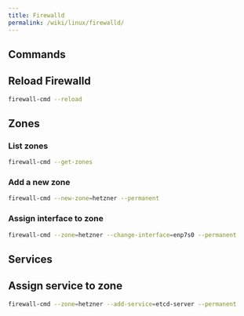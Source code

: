 ```yaml
---
title: Firewalld
permalink: /wiki/linux/firewalld/
---
```

## Commands

## Reload Firewalld

```bash
firewall-cmd --reload
```

## Zones

### List zones

```bash
firewall-cmd --get-zones
```

### Add a new zone

```bash
firewall-cmd --new-zone=hetzner --permanent
```

### Assign interface to zone

```bash
firewall-cmd --zone=hetzner --change-interface=enp7s0 --permanent
```

## Services

## Assign service to zone

```bash
firewall-cmd --zone=hetzner --add-service=etcd-server --permanent
```